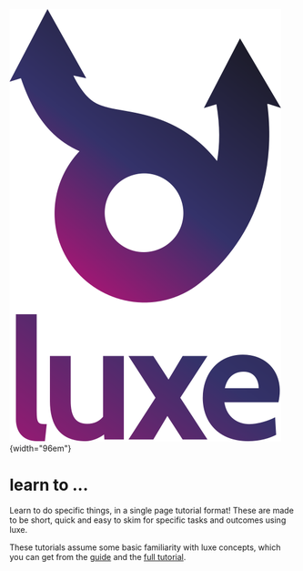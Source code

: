 ![](../images/luxe-dark.svg){width="96em"}

# learn to ...

Learn to do specific things, in a single page tutorial format!
These are made to be short, quick and easy to skim for specific tasks and outcomes using luxe.

These tutorials assume some basic familiarity with luxe concepts, which you can get from the [guide](../guide.md) and the [full tutorial](../../tutorial/overview).

